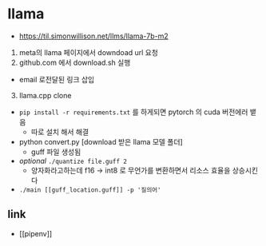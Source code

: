 # llama

+ https://til.simonwillison.net/llms/llama-7b-m2

1. meta의 llama 페이지에서 downdoad url 요청
2. github.com 에서 download.sh 실행
  - email 로전달된 링크 삽입
3. llama.cpp clone
  - `pip install -r requirements.txt` 를 하게되면 pytorch 의 cuda 버전에러 뱉음
    - 따로 설치 해서 해결
  - python convert.py [download 받은 llama 모델 폴더]
    - guff 파일 생성됨
  - *optional* `./quantize file.guff 2`
    - 양자화라고하는데 f16 -> int8 로 무언가를 변환하면서 리소스 효율을 상승시킨다
  - `./main [[guff_location.guff]] -p '질의어'`

## link
- [[pipenv]]
